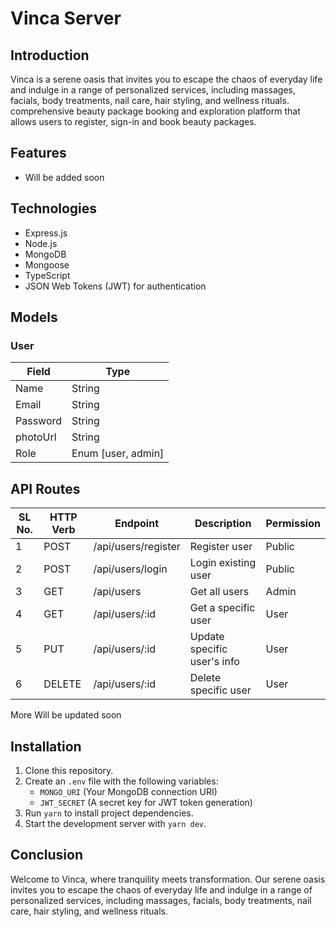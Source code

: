 # Vinca Server

## Introduction

Vinca is a serene oasis that invites you to escape the chaos of everyday life and indulge in a range of personalized services, including massages, facials, body treatments, nail care, hair styling, and wellness rituals. comprehensive beauty package booking and exploration platform that allows users to register, sign-in and book beauty packages.

## Features

- Will be added soon

## Technologies

- Express.js
- Node.js
- MongoDB
- Mongoose
- TypeScript
- JSON Web Tokens (JWT) for authentication

## Models

### User

| Field    | Type               |
| -------- | ------------------ |
| Name     | String             |
| Email    | String             |
| Password | String             |
| photoUrl | String             |
| Role     | Enum [user, admin] |

## API Routes

| SL No. | HTTP Verb | Endpoint            | Description                 | Permission |
| ------ | --------- | ------------------- | --------------------------- | ---------- |
| 1      | POST      | /api/users/register | Register user               | Public     |
| 2      | POST      | /api/users/login    | Login existing user         | Public     |
| 3      | GET       | /api/users          | Get all users               | Admin      |
| 4      | GET       | /api/users/:id      | Get a specific user         | User       |
| 5      | PUT       | /api/users/:id      | Update specific user's info | User       |
| 6      | DELETE    | /api/users/:id      | Delete specific user        | User       |

More Will be updated soon

## Installation

1. Clone this repository.
2. Create an `.env` file with the following variables:
   - `MONGO_URI` (Your MongoDB connection URI)
   - `JWT_SECRET` (A secret key for JWT token generation)
3. Run `yarn` to install project dependencies.
4. Start the development server with `yarn dev`.

## Conclusion

Welcome to Vinca, where tranquility meets transformation. Our serene oasis invites you to escape the chaos of everyday life and indulge in a range of personalized services, including massages, facials, body treatments, nail care, hair styling, and wellness rituals.
